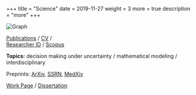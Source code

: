 +++
title = "Science"
date = 2019-11-27
weight = 3
more = true
description = "more"
+++


![Graph](/images/science.png "Illustration")

<a href="https://www.utia.cz/biblio/author/cav_un_auth*0101206" target="_blank">Publications</a> / <a href="/docs/CV.pdf" target="_blank">CV</a> /<br>
<a href="https://www.webofscience.com/wos/author/record/I-8828-2012" target="_blank">Researcher ID</a> / <a href="https://www.scopus.com/authid/detail.uri?authorId=7006398520" target="_blank">Scopus</a>

<!-- more -->

**Topics:** decision making under uncertainty / mathematical modeling / interdisciplinary

Preprints: <a href="http://arxiv.org/find/stat/1/au:+Smid_Martin/0/1/0/all/0/1" target="_blank">ArXiv</a>, 
<a href="http://ssrn.com/author=586582" target="_blank">SSRN</a>, 
<a href="https://www.medrxiv.org/search/author1%3AMartin%2BSmid%20jcode%3Amedrxiv%20numresults%3A10%20sort%3Arelevance-rank%20format_result%3Astandard" target="_blank">MedXiv</a>

<a href="http://www.utia.cz/people/smid" target="_blank">Work Page</a> / <a href="/docs/d.pdf" target="_blank">Dissertation</a>

